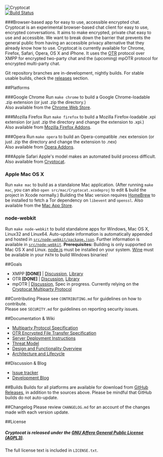 ![Cryptocat](https://raw.github.com/cryptocat/cryptocat/master/src/core/img/icon-128.png)  
[![Build Status](https://secure.travis-ci.org/cryptocat/cryptocat.png?branch=master)](http://travis-ci.org/cryptocat/cryptocat)  

###Browser-based app for easy to use, accessible encrypted chat.
Cryptocat is an experimental browser-based chat client for easy to use, encrypted conversations. It aims to make encrypted, private chat easy to use and accessible. We want to break down the barrier that prevents the general public from having an accessible privacy alternative that they already know how to use. Cryptocat is currently available for Chrome, Firefox, Safari, Opera, OS X and iPhone. It uses the [OTR](http://www.cypherpunks.ca/otr/) protocol over XMPP for encrypted two-party chat and the (upcoming) mpOTR protocol for encrypted multi-party chat.

Git repository branches are in-development, nightly builds. For stable usable builds, check the [releases](https://github.com/cryptocat/cryptocat/releases) section.  

##Platforms

###Google Chrome
Run `make chrome` to build a Google Chrome-loadable .zip extension (or just .zip the directory.)  
Also available from the [Chrome Web Store](https://chrome.google.com/webstore/detail/cryptocat/gonbigodpnfghidmnphnadhepmbabhij).  

###Mozilla Firefox
Run `make firefox` to build a Mozilla Firefox-loadable .xpi extension (or just .zip the directory and change the extension to .xpi.)  
Also available from [Mozilla Firefox Addons](https://addons.mozilla.org/en-US/firefox/addon/cryptocat/).  

###Opera
Run `make opera` to build an Opera-compatible .nex extension (or just .zip the directory and change the extension to .nex)  
Also available from [Opera Addons](https://addons.opera.com/en/extensions/details/cryptocat/).

###Apple Safari
Apple's model makes an automated build process difficult.  
Also available from [Cryptocat](https://crypto.cat/get/cryptocat.safariextz).

### Apple Mac OS X
Run `make mac` to build as a standalone Mac application. (After running `make mac`, you can also `open src/mac/Cryptocat.xcodeproj` to edit & build the project in Xcode normally.)  Building the Mac version requires [HomeBrew](http://brew.sh) to be installed to fetch a Tor dependency on `libevent` and `openssl`.
Also available from the [Mac App Store](https://itunes.apple.com/app/cryptocat/id613116229?mt=12).

### node-webkit
Run `make node-webkit` to build standalone apps for Windows, Mac OS X, Linux32 and Linux64. Auto-update information is automatically appended and hosted in [`src/node-webkit/package.json`](src/node-webkit/package.json). Further information is available in [`src/node-webkit`](src/node-webkit). **Prerequisites:** Building is only supported on Mac OS X and Linux. [node.js](http://nodejs.org/) must be installed on your system. [Wine](https://www.winehq.org/) must be available in your `PATH` to build Windows binaries!

##Goals
* XMPP **[DONE]** | [Discussion](https://github.com/cryptocat/cryptocat/issues/83), [Library](http://strophe.im)
* OTR **[DONE]** | [Discussion](https://github.com/cryptocat/cryptocat/issues/84), [Library](https://github.com/arlolra/otr)
* mpOTR | [Discussion](https://github.com/cryptocat/cryptocat/issues/82), Spec in progress. Currently relying on the [Cryptocat Multiparty Protocol](https://github.com/cryptocat/cryptocat/wiki/Multiparty-Protocol-Specification)  

##Contributing
Please see `CONTRIBUTING.md` for guidelines on how to contribute.  
Please see `SECURITY.md` for guidelines on reporting security issues.

##Documentation & Wiki
* [Multiparty Protocol Specification](https://github.com/cryptocat/cryptocat/wiki/Multiparty-Protocol-Specification)  
* [OTR Encrypted File Transfer Specification](https://github.com/cryptocat/cryptocat/wiki/OTR-Encrypted-File-Transfer-Specification)  
* [Server Deployment Instructions](https://github.com/cryptocat/cryptocat/wiki/Server-Deployment-Instructions)  
* [Threat Model](https://github.com/cryptocat/cryptocat/wiki/Threat-Model)  
* [Design and Functionality Overview](https://github.com/cryptocat/cryptocat/wiki/Design-and-Functionality)  
* [Architecture and Lifecycle](https://crypto.cat/documents/a&l.pdf)  

##Discussion & Blog
* [Issue tracker](https://github.com/cryptocat/cryptocat/issues)  
* [Development Blog](https://blog.crypto.cat)  

##Builds
Builds for all platforms are available for download from [GitHub Releases](https://github.com/cryptocat/cryptocat/releases), in addition to the sources above. Please be mindful that GitHub builds do not auto-update.

##Changelog
Please review `CHANGELOG.md` for an account of the changes made with each version update.  

##License
##### Cryptocat is released under the [GNU Affero General Public License (AGPL3)](https://www.gnu.org/licenses/agpl-3.0.html).
The full license text is included in `LICENSE.txt`.  